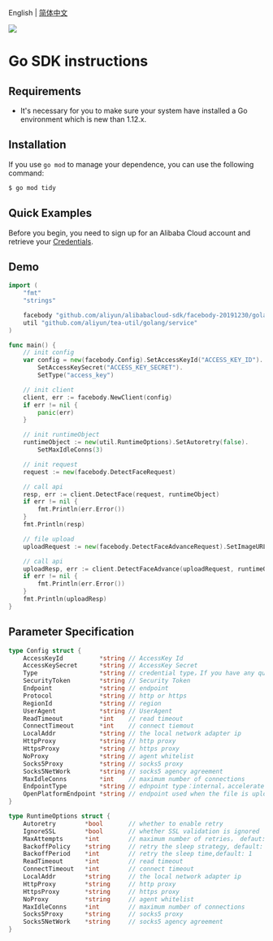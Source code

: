 English | [简体中文](Usage-CN.md)

![](https://aliyunsdk-pages.alicdn.com/icons/AlibabaCloud.svg)

# Go SDK instructions

## Requirements
- It's necessary for you to make sure your system have installed a Go environment which is new than 1.12.x.

## Installation
If you use `go mod` to manage your dependence, you can use the following command:

```sh
$ go mod tidy
```

## Quick Examples
Before you begin, you need to sign up for an Alibaba Cloud account and retrieve your [Credentials](https://usercenter.console.aliyun.com/#/manage/ak).

## Demo
```go
import (
	"fmt"
	"strings"

	facebody "github.com/aliyun/alibabacloud-sdk/facebody-20191230/golang/client"
	util "github.com/aliyun/tea-util/golang/service"
)

func main() {
	// init config
	var config = new(facebody.Config).SetAccessKeyId("ACCESS_KEY_ID").
		SetAccessKeySecret("ACCESS_KEY_SECRET").
		SetType("access_key")

	// init client
	client, err := facebody.NewClient(config)
	if err != nil {
		panic(err)
	}

	// init runtimeObject
	runtimeObject := new(util.RuntimeOptions).SetAutoretry(false).
		SetMaxIdleConns(3)

	// init request
	request := new(facebody.DetectFaceRequest)

	// call api
	resp, err := client.DetectFace(request, runtimeObject)
	if err != nil {
		fmt.Println(err.Error())
	}
	fmt.Println(resp)

	// file upload
	uploadRequest := new(facebody.DetectFaceAdvanceRequest).SetImageURLObject(strings.NewReader("demo"))

	// call api
	uploadResp, err := client.DetectFaceAdvance(uploadRequest, runtimeObject)
	if err != nil {
		fmt.Println(err.Error())
	}
	fmt.Println(uploadResp)
}
```

## Parameter Specification
```go
type Config struct {
	AccessKeyId          *string // AccessKey Id
	AccessKeySecret      *string // AccessKey Secret
	Type                 *string // credential type，If you have any questions, please refer to it https://github.com/aliyun/credentials-go/blob/master/README-CN.md#%E5%87%AD%E8%AF%81%E7%B1%BB%E5%9E%8B
	SecurityToken        *string // Security Token
	Endpoint             *string // endpoint
	Protocol             *string // http or https
	RegionId             *string // region
    UserAgent            *string // UserAgent
	ReadTimeout          *int    // read timeout
	ConnectTimeout       *int    // connect tiemout
	LocalAddr            *string // the local network adapter ip
	HttpProxy            *string // http proxy
	HttpsProxy           *string // https proxy
	NoProxy              *string // agent whitelist
	Socks5Proxy          *string // socks5 proxy
	Socks5NetWork        *string // socks5 agency agreement
	MaxIdleConns         *int    // maximum number of connections
	EndpointType         *string // ednpoint type：internal，accelerate or null
	OpenPlatformEndpoint *string // endpoint used when the file is uploaded(Not at the moment)
}

type RuntimeOptions struct {
	Autoretry        *bool       // whether to enable retry
	IgnoreSSL        *bool       // whether SSL validation is ignored
	MaxAttempts      *int        // maximum number of retries， defaut: 3
	BackoffPolicy    *string     // retry the sleep strategy, default: no
	BackoffPeriod    *int        // retry the sleep time,default: 1
	ReadTimeout      *int        // read timeout
	ConnectTimeout   *int        // connect timeout
	LocalAddr        *string     // the local network adapter ip
	HttpProxy        *string     // http proxy
	HttpsProxy       *string     // https proxy
	NoProxy          *string     // agent whitelist
	MaxIdleConns     *int        // maximum number of connections
	Socks5Proxy      *string     // socks5 proxy
	Socks5NetWork    *string     // socks5 agency agreement
}
```
